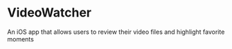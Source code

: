 # VideoWatcher
An iOS app that allows users to review their video files and highlight favorite moments
